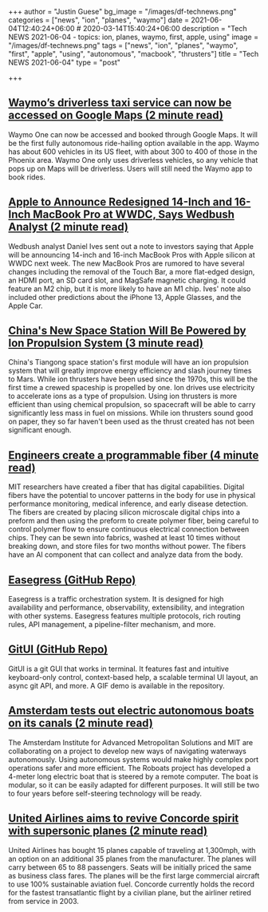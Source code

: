 +++
author = "Justin Guese"
bg_image = "/images/df-technews.png"
categories = ["news", "ion", "planes", "waymo"]
date = 2021-06-04T12:40:24+06:00 # 2020-03-14T15:40:24+06:00
description = "Tech NEWS 2021-06-04 - topics: ion, planes, waymo, first, apple, using"
image = "/images/df-technews.png"
tags = ["news", "ion", "planes", "waymo", "first", "apple", "using", "autonomous", "macbook", "thrusters"]
title = "Tech NEWS 2021-06-04"
type = "post"

+++

## [Waymo’s driverless taxi service can now be accessed on Google Maps (2 minute read)](https://techcrunch.com/2021/06/03/waymos-driverless-taxi-service-can-now-be-accessed-on-google-maps/)

Waymo One can now be accessed and booked through Google Maps. It will be the first fully autonomous ride-hailing option available in the app. Waymo has about 600 vehicles in its US fleet, with about 300 to 400 of those in the Phoenix area. Waymo One only uses driverless vehicles, so any vehicle that pops up on Maps will be driverless. Users will still need the Waymo app to book rides.

## [Apple to Announce Redesigned 14-Inch and 16-Inch MacBook Pro at WWDC, Says Wedbush Analyst (2 minute read)](https://www.macrumors.com/2021/06/03/new-macbook-pros-at-wwdc-wedbush-analyst/)

Wedbush analyst Daniel Ives sent out a note to investors saying that Apple will be announcing 14-inch and 16-inch MacBook Pros with Apple silicon at WWDC next week. The new MacBook Pros are rumored to have several changes including the removal of the Touch Bar, a more flat-edged design, an HDMI port, an SD card slot, and MagSafe magnetic charging. It could feature an M2 chip, but it is more likely to have an M1 chip. Ives' note also included other predictions about the iPhone 13, Apple Glasses, and the Apple Car.

## [China's New Space Station Will Be Powered by Ion Propulsion System (3 minute read)](https://interestingengineering.com/chinas-new-space-station-will-be-powered-by-ion-propulsion-system)

China's Tiangong space station's first module will have an ion propulsion system that will greatly improve energy efficiency and slash journey times to Mars. While ion thrusters have been used since the 1970s, this will be the first time a crewed spaceship is propelled by one. Ion drives use electricity to accelerate ions as a type of propulsion. Using ion thrusters is more efficient than using chemical propulsion, so spacecraft will be able to carry significantly less mass in fuel on missions. While ion thrusters sound good on paper, they so far haven't been used as the thrust created has not been significant enough.

## [Engineers create a programmable fiber (4 minute read)](https://news.mit.edu/2021/programmable-fiber-0603)

MIT researchers have created a fiber that has digital capabilities. Digital fibers have the potential to uncover patterns in the body for use in physical performance monitoring, medical inference, and early disease detection. The fibers are created by placing silicon microscale digital chips into a preform and then using the preform to create polymer fiber, being careful to control polymer flow to ensure continuous electrical connection between chips. They can be sewn into fabrics, washed at least 10 times without breaking down, and store files for two months without power. The fibers have an AI component that can collect and analyze data from the body.

## [Easegress (GitHub Repo)](https://github.com/megaease/easegress)

Easegress is a traffic orchestration system. It is designed for high availability and performance, observability, extensibility, and integration with other systems. Easegress features multiple protocols, rich routing rules, API management, a pipeline-filter mechanism, and more.

## [GitUI (GitHub Repo)](https://github.com/extrawurst/gitui)

GitUI is a git GUI that works in terminal. It features fast and intuitive keyboard-only control, context-based help, a scalable terminal UI layout, an async git API, and more. A GIF demo is available in the repository.

## [Amsterdam tests out electric autonomous boats on its canals (2 minute read)](https://apnews.com/article/amsterdam-tests-electric-autonomous-boats-25e91a558f9066b290f7c36ad7f3391d)

The Amsterdam Institute for Advanced Metropolitan Solutions and MIT are collaborating on a project to develop new ways of navigating waterways autonomously. Using autonomous systems would make highly complex port operations safer and more efficient. The Roboats project has developed a 4-meter long electric boat that is steered by a remote computer. The boat is modular, so it can be easily adapted for different purposes. It will still be two to four years before self-steering technology will be ready.

## [United Airlines aims to revive Concorde spirit with supersonic planes (2 minute read)](https://www.theguardian.com/business/2021/jun/03/united-airlines-boom-supersonic-overture-airliner-concorde)

United Airlines has bought 15 planes capable of traveling at 1,300mph, with an option on an additional 35 planes from the manufacturer. The planes will carry between 65 to 88 passengers. Seats will be initially priced the same as business class fares. The planes will be the first large commercial aircraft to use 100% sustainable aviation fuel. Concorde currently holds the record for the fastest transatlantic flight by a civilian plane, but the airliner retired from service in 2003.

